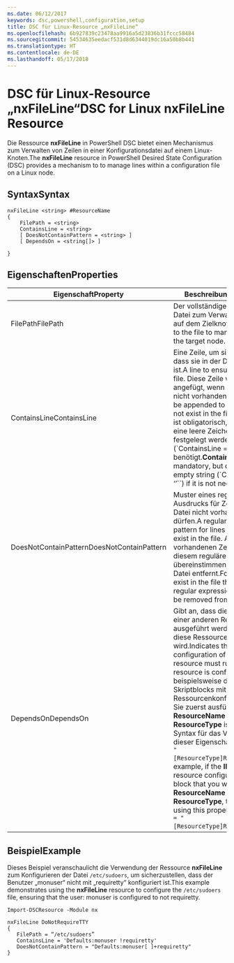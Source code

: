 ```yaml
---
ms.date: 06/12/2017
keywords: dsc,powershell,configuration,setup
title: DSC für Linux-Resource „nxFileLine“
ms.openlocfilehash: 6b927839c23478aa9916a5d23836b31fccc58484
ms.sourcegitcommit: 54534635eedacf531d8d6344019dc16a50b8b441
ms.translationtype: HT
ms.contentlocale: de-DE
ms.lasthandoff: 05/17/2018
---
```

# <a name="dsc-for-linux-nxfileline-resource"></a><span data-ttu-id="8e07a-103">DSC für Linux-Resource „nxFileLine“</span><span class="sxs-lookup"><span data-stu-id="8e07a-103">DSC for Linux nxFileLine Resource</span></span>

<span data-ttu-id="8e07a-104">Die Ressource **nxFileLine** in PowerShell DSC bietet einen Mechanismus zum Verwalten von Zeilen in einer Konfigurationsdatei auf einem Linux-Knoten.</span><span class="sxs-lookup"><span data-stu-id="8e07a-104">The **nxFileLine** resource in PowerShell Desired State Configuration (DSC) provides a mechanism to to manage lines within a configuration file on a Linux node.</span></span>

## <a name="syntax"></a><span data-ttu-id="8e07a-105">Syntax</span><span class="sxs-lookup"><span data-stu-id="8e07a-105">Syntax</span></span>

```
nxFileLine <string> #ResourceName
{
    FilePath = <string>
    ContainsLine = <string>
    [ DoesNotContainPattern = <string> ]
    [ DependsOn = <string[]> ]

}
```

## <a name="properties"></a><span data-ttu-id="8e07a-106">Eigenschaften</span><span class="sxs-lookup"><span data-stu-id="8e07a-106">Properties</span></span>

|  <span data-ttu-id="8e07a-107">Eigenschaft</span><span class="sxs-lookup"><span data-stu-id="8e07a-107">Property</span></span> |  <span data-ttu-id="8e07a-108">Beschreibung</span><span class="sxs-lookup"><span data-stu-id="8e07a-108">Description</span></span> |
|---|---|
| <span data-ttu-id="8e07a-109">FilePath</span><span class="sxs-lookup"><span data-stu-id="8e07a-109">FilePath</span></span>| <span data-ttu-id="8e07a-110">Der vollständige Pfad zu der Datei zum Verwalten von Zeilen auf dem Zielknoten.</span><span class="sxs-lookup"><span data-stu-id="8e07a-110">The full path to the file to manage lines in on the target node.</span></span>|
| <span data-ttu-id="8e07a-111">ContainsLine</span><span class="sxs-lookup"><span data-stu-id="8e07a-111">ContainsLine</span></span>| <span data-ttu-id="8e07a-112">Eine Zeile, um sicherzustellen, dass sie in der Datei vorhanden ist.</span><span class="sxs-lookup"><span data-stu-id="8e07a-112">A line to ensure exists in the file.</span></span> <span data-ttu-id="8e07a-113">Diese Zeile wird an die Datei angefügt, wenn sie in der Datei nicht vorhanden ist.</span><span class="sxs-lookup"><span data-stu-id="8e07a-113">This line will be appended to the file if it does not exist in the file.</span></span> <span data-ttu-id="8e07a-114">**ContainsLine** ist obligatorisch, kann jedoch auf eine leere Zeichenfolge festgelegt werden (\`ContainsLine = ‘’\`\`), falls nicht benötigt.</span><span class="sxs-lookup"><span data-stu-id="8e07a-114">**ContainsLine** is mandatory, but can be set to an empty string (\`ContainsLine = ‘’\`\`) if it is not needed.</span></span>|
| <span data-ttu-id="8e07a-115">DoesNotContainPattern</span><span class="sxs-lookup"><span data-stu-id="8e07a-115">DoesNotContainPattern</span></span>| <span data-ttu-id="8e07a-116">Muster eines regulären Ausdrucks für Zeilen, die in der Datei nicht vorhanden sein dürfen.</span><span class="sxs-lookup"><span data-stu-id="8e07a-116">A regular expression pattern for lines that should not exist in the file.</span></span> <span data-ttu-id="8e07a-117">Alle in der Datei vorhandenen Zeilen, die mit diesem regulären Ausdruck übereinstimmen, werden aus der Datei entfernt.</span><span class="sxs-lookup"><span data-stu-id="8e07a-117">For any lines that exist in the file that match this regular expression, the line will be removed from the file.</span></span>|
| <span data-ttu-id="8e07a-118">DependsOn</span><span class="sxs-lookup"><span data-stu-id="8e07a-118">DependsOn</span></span> | <span data-ttu-id="8e07a-119">Gibt an, dass die Konfiguration einer anderen Ressource ausgeführt werden muss, bevor diese Ressource konfiguriert wird.</span><span class="sxs-lookup"><span data-stu-id="8e07a-119">Indicates that the configuration of another resource must run before this resource is configured.</span></span> <span data-ttu-id="8e07a-120">Wenn beispielsweise die **ID** des Skriptblocks mit der Ressourcenkonfiguration, den Sie zuerst ausführen möchten, **ResourceName** und dessen Typ **ResourceType** ist, lautet die Syntax für das Verwenden dieser Eigenschaft `DependsOn = "[ResourceType]ResourceName"`.</span><span class="sxs-lookup"><span data-stu-id="8e07a-120">For example, if the **ID** of the resource configuration script block that you want to run first is **ResourceName** and its type is **ResourceType**, the syntax for using this property is `DependsOn = "[ResourceType]ResourceName"`.</span></span>|

## <a name="example"></a><span data-ttu-id="8e07a-121">Beispiel</span><span class="sxs-lookup"><span data-stu-id="8e07a-121">Example</span></span>

<span data-ttu-id="8e07a-122">Dieses Beispiel veranschaulicht die Verwendung der Ressource **nxFileLine** zum Konfigurieren der Datei `/etc/sudoers`, um sicherzustellen, dass der Benutzer „monuser“ nicht mit „requiretty“ konfiguriert ist.</span><span class="sxs-lookup"><span data-stu-id="8e07a-122">This example demonstrates using the **nxFileLine** resource to configure the `/etc/sudoers` file, ensuring that the user: monuser is configured to not requiretty.</span></span>

```
Import-DSCResource -Module nx

nxFileLine DoNotRequireTTY
{
   FilePath = “/etc/sudoers”
   ContainsLine = 'Defaults:monuser !requiretty'
   DoesNotContainPattern = "Defaults:monuser[ ]+requiretty"
}
```
